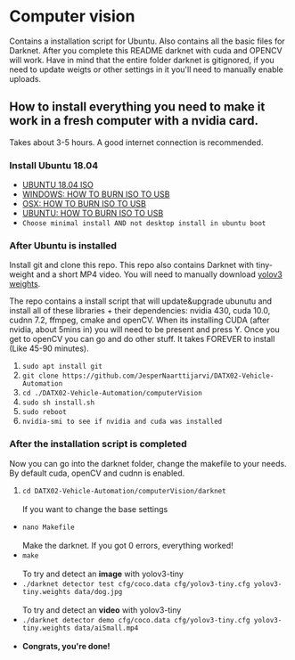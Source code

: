 # Computer vision
Contains a installation script for Ubuntu. Also contains all the basic files for Darknet. After you complete this README darknet with cuda and OPENCV will work. Have in mind that the entire folder darknet is gitignored, if you need to update weigts or other settings in it you'll need to manually enable uploads.

## How to install everything you need to make it work in a fresh computer with a nvidia card.
Takes about 3-5 hours. A good internet connection is recommended.

### Install Ubuntu 18.04
- [UBUNTU 18.04 ISO](http://releases.ubuntu.com/18.04.4/ubuntu-18.04.4-desktop-amd64.iso?_ga=2.123161739.1046437142.1583252540-1896361471.1583252540)
- [WINDOWS: HOW TO BURN ISO TO USB](https://ubuntu.com/tutorials/tutorial-create-a-usb-stick-on-windows#1-overview)
- [OSX: HOW TO BURN ISO TO USB](https://ubuntu.com/tutorials/tutorial-create-a-usb-stick-on-macos?_ga=2.223117851.1046437142.1583252540-1896361471.1583252540#1-overview)
- [UBUNTU: HOW TO BURN ISO TO USB](https://ubuntu.com/tutorials/tutorial-create-a-usb-stick-on-ubuntu?_ga=2.223117851.1046437142.1583252540-1896361471.1583252540#1-overview)
- ```Choose minimal install AND not desktop install in ubuntu boot```

### After Ubuntu is installed
Install git and clone this repo. This repo also contains Darknet with tiny-weight and a short MP4 video. You will need to manually download [yolov3 weights](https://pjreddie.com/media/files/yolov3.weights).

The repo contains a install script that will update&upgrade ubunutu and install all of these libraries + their dependencies: nvidia 430, cuda 10.0, cudnn 7.2, ffmpeg, cmake and openCV.
When its installing CUDA (after nvidia, about 5mins in) you will need to be present and press Y.
Once you get to openCV you can go and do other stuff. It takes FOREVER to install (Like 45-90 minutes).

1. ```sudo apt install git```
2. ```git clone https://github.com/JesperNaarttijarvi/DATX02-Vehicle-Automation```
3. ```cd ./DATX02-Vehicle-Automation/computerVision```
4. ```sudo sh install.sh```
5. ```sudo reboot```
6. ```nvidia-smi to see if nvidia and cuda was installed```

### After the installation script is completed
Now you can go into the darknet folder, change the makefile to your needs. By default cuda, openCV and cudnn is enabled.

1. ```cd DATX02-Vehicle-Automation/computerVision/darknet```<br/><br/>
If you want to change the base settings
- ```nano Makefile```<br/><br/>
Make the darknet. If you got 0 errors, everything worked! 
- ```make```<br/><br/>
To try and detect an **image** with yolov3-tiny
- ``./darknet detector test cfg/coco.data cfg/yolov3-tiny.cfg yolov3-tiny.weights data/dog.jpg``<br/><br/>
To try and detect an **video** with yolov3-tiny
- ``./darknet detector demo cfg/coco.data cfg/yolov3-tiny.cfg yolov3-tiny.weights data/aiSmall.mp4``<br/><br/>
- **Congrats, you're done!**
